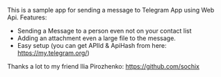 This is a sample app for sending a message to Telegram App using Web Api. 
Features:
- Sending a Message to a person even not on your contact list
- Adding an attachment even a large file to the message.
- Easy setup (you can get APIId & ApiHash from here: https://my.telegram.org/)

Thanks a lot to my friend Ilia Pirozhenko: https://github.com/sochix
